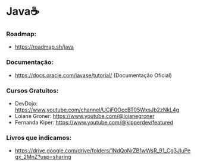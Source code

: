 # Java☕

### Roadmap: 

- https://roadmap.sh/java

### Documentação:

- https://docs.oracle.com/javase/tutorial/ (Documentação Oficial)

### Cursos Gratuitos: 

- DevDojo: https://www.youtube.com/channel/UCjF0OccBT05WxsJb2zNkL4g
- Loiane Groner: https://www.youtube.com/@loianegroner
- Fernanda Kiper: https://www.youtube.com/@kipperdev/featured

### Livros que indicamos:

- https://drive.google.com/drive/folders/1NdQoNrZB1wWsR_91_Cg3JIuPegx_2MnZ?usp=sharing
